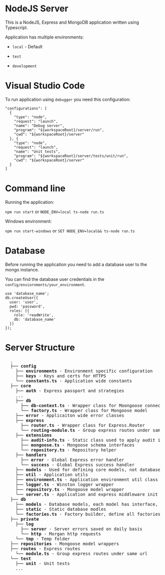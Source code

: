 # NodeJS Server #

This is a NodeJS, Express and MongoDB application written using Typescript.

Application has multiple environments:

* `local` - Default

* `test`

* `development`

# Visual Studio Code #

To run application using `debugger` you need this configuration:

```
"configurations": [
  {
    "type": "node",
    "request": "launch",
    "name": "Debug server",
    "program": "${workspaceRoot}/server/run",
    "cwd": "${workspaceRoot}/server"
  }, {
    "type": "node",
    "request": "launch",
    "name": "Unit tests",
    "program": "${workspaceRoot}/server/tests/unit/run",
    "cwd": "${workspaceRoot}/server"
  }
]
```

# Command line #

Running the application:

`npm run start` or `NODE_ENV=local ts-node run.ts`

Windows environment:

`npm run start-windows` or  `SET NODE_ENV=local&& ts-node run.ts`


# Database #

Before running the application you need to add a database user to the mongo instance.

You can find the database user credentials in the `config/enviornments/your_environment`.

```
use 'database_name';
db.createUser({
  user: 'user',
  pwd: 'password',
  roles: [{
    role: 'readWrite',
    db: 'database_name'
  }]
});
```

# Server Structure #

<pre>
  .
  ├── <b>config</b>
    ├── <b>environments</b> - Environment specific configuration
    ├── <b>keys</b> - Keys and certs for HTTPS
    └── <b>constants.ts</b> - Application wide constants
  ├── <b>core</b>
    ├── <b>auth</b> - Express passport and strategies
    ...
    ├── <b>db</b>
      ├── <b>db-context.ts</b> - Wrapper class for Moongoose connection
      └── <b>factory.ts</b> - Wrapper class for Mongoose model
    ├── <b>error</b> - Applicaiton wide error classes
    ├── <b>express</b>
      ├── <b>router.ts</b> - Wrapper class for Express.Router
      └── <b>routing-module.ts</b> - Group express routes under same url
    ├── <b>extensions</b>
      ├── <b>audit-info.ts</b> - Static class used to apply audit info to Mongoose model
      ├── <b>mongoose.ts</b> - Mongoose schema interfaces
      └── <b>repository.ts</b> - Repository helper
    ├── <b>handlers</b>
      ├── <b>error</b> - Global Express error handler
      └── <b>success</b> - Global Express success handler
    ├── <b>models</b> - Used for defining core models, not database models
    ├── <b>util</b> - Application utils
    ├── <b>environment.ts</b> - Application environment util class
    ├── <b>logger.ts</b> - Winston logger wrapper
    ├── <b>repository.ts</b> - Mongoose model wrapper
    └── <b>server.ts</b> - Application and express middleware init
  ├── <b>db</b>
    ├── <b>models</b> - Database models, each model has interface, schema definition and factory
    ├── <b>static</b> - Static database modles
    └── <b>factories.ts</b> - Factory builder, define all factories used in the app
  ├── <b>private</b>
    ├── <b>log</b>
      ├── <b>server</b> - Server errors saved on daily basis
      └── <b>http</b> - Morgan http requests
    └── <b>tmp</b> - Temp folder
  ├── <b>repositories</b> - Mongoose model wrappers
  ├── <b>routes</b> - Express routes
    └── <b>module.ts</b> - Group express routes under same url
  └── <b>test</b>
    ├── <b>unit</b> - Unit tests
    ...
</pre>